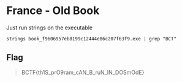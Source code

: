# France - Old Book

Just run strings on the executable 

```
strings book_f9606957eb8199c12444e86c207f63f9.exe | grep "BCT"
```

## Flag

> BCTF{th1S_prO9ram_cAN_B_ruN_IN_DOSmOdE}